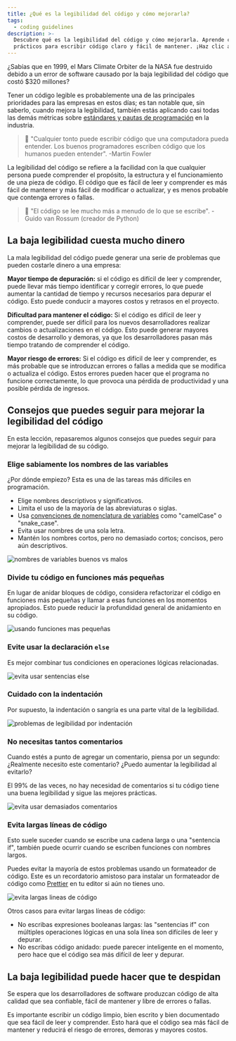 ```yaml
---
title: ¿Qué es la legibilidad del código y cómo mejorarla?
tags:
  - coding guidelines
description: >-
  Descubre qué es la legibilidad del código y cómo mejorarla. Aprende consejos
  prácticos para escribir código claro y fácil de mantener. ¡Haz clic aquí!
---
```

¿Sabías que en 1999, el Mars Climate Orbiter de la NASA fue destruido debido a un error de software causado por la baja legibilidad del código que costó $320 millones?

Tener un código legible es probablemente una de las principales prioridades para las empresas en estos días; es tan notable que, sin saberlo, cuando mejora la legibilidad, también estás aplicando casi todas las demás métricas sobre [estándares y pautas de programación](https://4geeks.com/es/lesson/estandares-y-lineamientos-de-codigo) en la industria.

> 🤯 "Cualquier tonto puede escribir código que una computadora pueda entender. Los buenos programadores escriben código que los humanos pueden entender". -Martin Fowler

La legibilidad del código se refiere a la facilidad con la que cualquier persona puede comprender el propósito, la estructura y el funcionamiento de una pieza de código. El código que es fácil de leer y comprender es más fácil de mantener y más fácil de modificar o actualizar, y es menos probable que contenga errores o fallas.

> 🤯 "El código se lee mucho más a menudo de lo que se escribe". - Guido van Rossum (creador de Python)

## La baja legibilidad cuesta mucho dinero

La mala legibilidad del código puede generar una serie de problemas que pueden costarle dinero a una empresa:

**Mayor tiempo de depuración:** si el código es difícil de leer y comprender, puede llevar más tiempo identificar y corregir errores, lo que puede aumentar la cantidad de tiempo y recursos necesarios para depurar el código. Esto puede conducir a mayores costos y retrasos en el proyecto.

**Dificultad para mantener el código:** Si el código es difícil de leer y comprender, puede ser difícil para los nuevos desarrolladores realizar cambios o actualizaciones en el código. Esto puede generar mayores costos de desarrollo y demoras, ya que los desarrolladores pasan más tiempo tratando de comprender el código.

**Mayor riesgo de errores:** Si el código es difícil de leer y comprender, es más probable que se introduzcan errores o fallas a medida que se modifica o actualiza el código. Estos errores pueden hacer que el programa no funcione correctamente, lo que provoca una pérdida de productividad y una posible pérdida de ingresos.

## Consejos que puedes seguir para mejorar la legibilidad del código

En esta lección, repasaremos algunos consejos que puedes seguir para mejorar la legibilidad de su código.

### Elige sabiamente los nombres de las variables

¿Por dónde empiezo? Esta es una de las tareas más difíciles en programación.

- Elige nombres descriptivos y significativos.
- Limita el uso de la mayoría de las abreviaturas o siglas.
- Usa [convenciones de nomenclatura de variables](https://4geeks.com/lesson/variable-naming-conventions) como "camelCase" o "snake_case".
- Evita usar nombres de una sola letra.
- Mantén los nombres cortos, pero no demasiado cortos; concisos, pero aún descriptivos.

![nombres de variables buenos vs malos](https://github.com/breatheco-de/content/blob/4588ac449e1507072c022ca433d0db46a431881d/src/assets/images/good-bad-example-code-2-variable-names.png?raw=true)

### Divide tu código en funciones más pequeñas

En lugar de anidar bloques de código, considera refactorizar el código en funciones más pequeñas y llamar a esas funciones en los momentos apropiados. Esto puede reducir la profundidad general de anidamiento en su código.

![usando funciones mas pequeñas](https://github.com/breatheco-de/content/blob/4588ac449e1507072c022ca433d0db46a431881d/src/assets/images/good-bad-example-code-3-smaller-functions.png?raw=true)

### Evite usar la declaración `else`

Es mejor combinar tus condiciones en operaciones lógicas relacionadas.

![evita usar sentencias else](https://github.com/breatheco-de/content/blob/94097af0165a91f315a888a9c55e67029034d9c7/src/assets/images/good-bad-example-code-3%2C5-avoid-else-statements.png?raw=true)

### Cuidado con la indentación

Por supuesto, la indentación o sangría es una parte vital de la legibilidad.

![problemas de legibilidad por indentación](https://storage.googleapis.com/media-breathecode/1cd57ac983752ef51f700dab05703bc49c67a580757e21d5917bc8cd46197801)

### No necesitas tantos comentarios

Cuando estés a punto de agregar un comentario, piensa por un segundo: ¿Realmente necesito este comentario? ¿Puedo aumentar la legibilidad al evitarlo?

El 99% de las veces, no hay necesidad de comentarios si tu código tiene una buena legibilidad y sigue las mejores prácticas.

![evita usar demasiados comentarios](https://github.com/breatheco-de/content/blob/4588ac449e1507072c022ca433d0db46a431881d/src/assets/images/good-bad-example-code-4-too-many-comments.png?raw=true)

### Evita largas líneas de código

Esto suele suceder cuando se escribe una cadena larga o una "sentencia if", también puede ocurrir cuando se escriben funciones con nombres largos.

Puedes evitar la mayoría de estos problemas usando un formateador de código. Este es un recordatorio amistoso para instalar un formateador de código como [Prettier](https://prettier.io/) en tu editor si aún no tienes uno.

![evita largas lineas de código](https://github.com/breatheco-de/content/blob/4588ac449e1507072c022ca433d0db46a431881d/src/assets/images/good-bad-example-code-5-avoid-long-lines.png?raw=true)

Otros casos para evitar largas líneas de código:

- No escribas expresiones booleanas largas: las "sentencias if" con múltiples operaciones lógicas en una sola línea son difíciles de leer y depurar.
- No escribas código anidado: puede parecer inteligente en el momento, pero hace que el código sea más difícil de leer y depurar.

## La baja legibilidad puede hacer que te despidan

Se espera que los desarrolladores de software produzcan código de alta calidad que sea confiable, fácil de mantener y libre de errores o fallas.

Es importante escribir un código limpio, bien escrito y bien documentado que sea fácil de leer y comprender. Esto hará que el código sea más fácil de mantener y reducirá el riesgo de errores, demoras y mayores costos.
